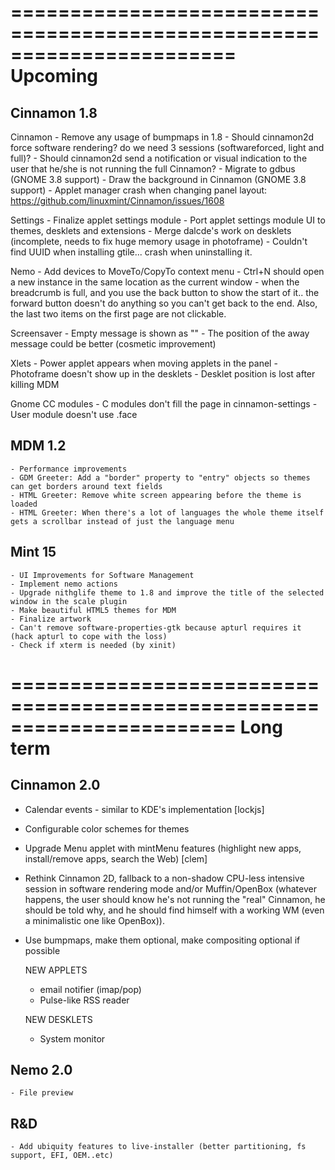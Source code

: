 =======================================================================
Upcoming
=======================================================================

Cinnamon 1.8
------------

  Cinnamon
    - Remove any usage of bumpmaps in 1.8
    - Should cinnamon2d force software rendering? do we need 3 sessions (softwareforced, light and full)?
    - Should cinnamon2d send a notification or visual indication to the user that he/she is not running the full Cinnamon?
    - Migrate to gdbus (GNOME 3.8 support)
    - Draw the background in Cinnamon (GNOME 3.8 support)
    - Applet manager crash when changing panel layout: https://github.com/linuxmint/Cinnamon/issues/1608

  Settings
    - Finalize applet settings module
    - Port applet settings module UI to themes, desklets and extensions
    - Merge dalcde's work on desklets (incomplete, needs to fix huge memory usage in photoframe)
    - Couldn't find UUID when installing gtile... crash when uninstalling it.

  Nemo
    - Add devices to MoveTo/CopyTo context menu
    - Ctrl+N should open a new instance in the same location as the current window
    - when the breadcrumb is full, and you use the back button to show the start of it.. the forward button doesn't do anything so you can't get back to the end. Also, the last two items on the first page are not clickable.

  Screensaver
    - Empty message is shown as ""
    - The position of the away message could be better (cosmetic improvement)

  Xlets
    - Power applet appears when moving applets in the panel
    - Photoframe doesn't show up in the desklets
    - Desklet position is lost after killing MDM

  Gnome CC modules
    - C modules don't fill the page in cinnamon-settings
    - User module doesn't use .face

MDM 1.2
-------
    
    - Performance improvements
    - GDM Greeter: Add a "border" property to "entry" objects so themes can get borders around text fields
    - HTML Greeter: Remove white screen appearing before the theme is loaded
    - HTML Greeter: When there's a lot of languages the whole theme itself gets a scrollbar instead of just the language menu
    
Mint 15
-------

    - UI Improvements for Software Management    
    - Implement nemo actions
    - Upgrade nithglife theme to 1.8 and improve the title of the selected window in the scale plugin
    - Make beautiful HTML5 themes for MDM
    - Finalize artwork
    - Can't remove software-properties-gtk because apturl requires it (hack apturl to cope with the loss)
    - Check if xterm is needed (by xinit)


=======================================================================
Long term
=======================================================================

Cinnamon 2.0
------------

 - Calendar events - similar to KDE's implementation [lockjs]
 - Configurable color schemes for themes    
 - Upgrade Menu applet with mintMenu features (highlight new apps, install/remove apps, search the Web) [clem]
 - Rethink Cinnamon 2D, fallback to a non-shadow CPU-less intensive session in software rendering mode and/or Muffin/OpenBox (whatever happens, the user should know he's not running the "real" Cinnamon, he should be told why, and he should find himself with a working WM (even a minimalistic one like OpenBox)).
 - Use bumpmaps, make them optional, make compositing optional if possible

    NEW APPLETS
    
    - email notifier (imap/pop)
    - Pulse-like RSS reader
    
    NEW DESKLETS
    
    - System monitor

Nemo 2.0
--------

    - File preview

R&D
---        
    - Add ubiquity features to live-installer (better partitioning, fs support, EFI, OEM..etc)

